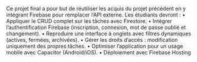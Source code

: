 Ce projet final a pour but de réutiliser les acquis du projet précédent en y intégrant Firebase pour
remplacer l’API externe. Les étudiants devront :
• Appliquer le CRUD complet sur les tâches avec Firestore.
• Intégrer l’authentification Firebase (inscription, connexion, mot de passe oublié et
changement).
• Reproduire une interface à onglets avec filtres dynamiques (actives, fermées, archivées).
• Gérer les droits d’accès : modification uniquement des propres tâches.
• Optimiser l’application pour un usage mobile avec Capacitor (Android/iOS).
• Déploiement avec Firebase Hosting
